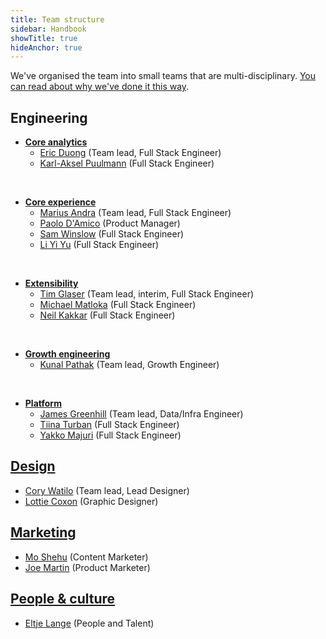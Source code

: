 ```yaml
---
title: Team structure
sidebar: Handbook
showTitle: true
hideAnchor: true
---
```


We've organised the team into small teams that are multi-disciplinary. [You can read about why we've done it this way](/handbook/people/team-structure/why-small-teams).

## Engineering

- **[Core analytics](core-analytics)**
    - [Eric Duong](/handbook/people/team#eric-duong-software-engineer) (Team lead, Full Stack Engineer)
    - [Karl-Aksel Puulmann](/handbook/people/team#karlaksel-puulmann-software-engineer) (Full Stack Engineer)


<br />

- **[Core experience](user-experience)**
    - [Marius Andra](/handbook/people/team#marius-andra-software-engineer) (Team lead, Full Stack Engineer)
    - [Paolo D'Amico](/handbook/people/team#paolo-damico-product-team) (Product Manager)
    - [Sam Winslow](/handbook/people/team#sam-winslow-full-stack-engineer) (Full Stack Engineer)
    - [Li Yi Yu](/handbook/people/team#li-yi-yu-full-stack-engineer) (Full Stack Engineer)

<br />

- **[Extensibility](extensibility)**
    - [Tim Glaser](/handbook/people/team#tim-glaser-cofounder--cto) (Team lead, interim, Full Stack Engineer)
    - [Michael Matloka](/handbook/people/team#michael-matloka-software-engineer) (Full Stack Engineer)
    - [Neil Kakkar](/handbook/people/team#neil-kakkar-software-engineer) (Full Stack Engineer)

<br />

- **[Growth engineering](growth-engineering)**
    - [Kunal Pathak](/handbook/people/team#kunal-pathak-growth-engineer) (Team lead, Growth Engineer)

<br />

- **[Platform](platform)**
    - [James Greenhill](/handbook/people/team#james-greenhill-software-engineer) (Team lead, Data/Infra Engineer)
    - [Tiina Turban](/handbook/people/team#tiina-turban-software-engineer) (Full Stack Engineer)
    - [Yakko Majuri](/handbook/people/team#yakko-majuri-software-engineer) (Full Stack Engineer)


## [Design](design)

- [Cory Watilo](/handbook/people/team#cory-watilo-lead-designer) (Team lead, Lead Designer)
- [Lottie Coxon](/handbook/people/team#lottie-coxon-graphic-designer) (Graphic Designer)

## [Marketing](marketing)

- [Mo Shehu](/handbook/people/team#mo-shehu-content-marketer) (Content Marketer)
- [Joe Martin](/handbook/people/team#joe-martin-product-marketer) (Product Marketer)

## [People & culture](people)

- [Eltje Lange](/handbook/people/team#eltje-lange-people-and-talent) (People and Talent)
